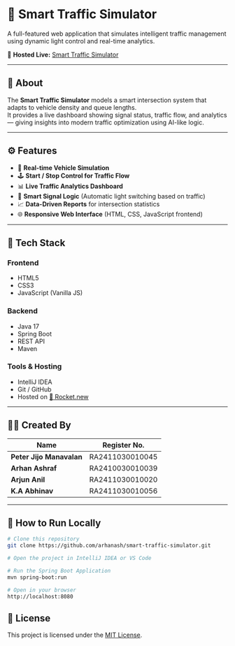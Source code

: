 # 🚦 Smart Traffic Simulator  

A full-featured web application that simulates intelligent traffic management using dynamic light control and real-time analytics.  

🔗 **Hosted Live:** [Smart Traffic Simulator](https://smart-traffic-simulator-fl7mv03.public.builtwithrocket.new)  

---

## 📘 About  

The **Smart Traffic Simulator** models a smart intersection system that adapts to vehicle density and queue lengths.  
It provides a live dashboard showing signal status, traffic flow, and analytics — giving insights into modern traffic optimization using AI-like logic.  

---

## ⚙️ Features  

- 🚗 **Real-time Vehicle Simulation**  
- 🕹 **Start / Stop Control for Traffic Flow**  
- 📊 **Live Traffic Analytics Dashboard**  
- 🧠 **Smart Signal Logic** (Automatic light switching based on traffic)  
- 📈 **Data-Driven Reports** for intersection statistics  
- 🌐 **Responsive Web Interface** (HTML, CSS, JavaScript frontend)  

---

## 🧩 Tech Stack  

### **Frontend**  
- HTML5  
- CSS3  
- JavaScript (Vanilla JS)

### **Backend**  
- Java 17  
- Spring Boot  
- REST API  
- Maven  

### **Tools & Hosting**  
- IntelliJ IDEA  
- Git / GitHub  
- Hosted on [🚀 Rocket.new](https://smart-traffic-simulator-fl7mv03.public.builtwithrocket.new)  

---

## 👨‍💻 Created By  

| Name | Register No. |
|------|---------------|
| **Peter Jijo Manavalan** | RA2411030010045 |
| **Arhan Ashraf** | RA2410030010039 |
| **Arjun Anil** | RA2411030010020 |
| **K.A Abhinav** | RA2411030010056 |

---

## 🚀 How to Run Locally  

```bash
# Clone this repository
git clone https://github.com/arhanash/smart-traffic-simulator.git

# Open the project in IntelliJ IDEA or VS Code

# Run the Spring Boot Application
mvn spring-boot:run

# Open in your browser
http://localhost:8080

```

## 📄 License
This project is licensed under the [MIT License](LICENSE).
